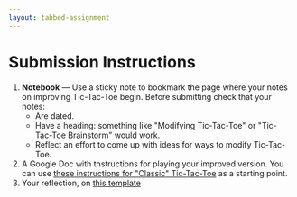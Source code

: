 ```yaml
---
layout: tabbed-assignment
---
```


# Submission Instructions

1. **Notebook** &mdash; Use a sticky note to bookmark the page where your notes on improving Tic-Tac-Toe begin. Before submitting check that your notes:
   - Are dated.
   - Have a heading: something like "Modifying Tic-Tac-Toe" or "Tic-Tac-Toe Brainstorm" would work.
   - Reflect an effort to come up with ideas for ways to modify Tic-Tac-Toe.  
1. A Google Doc with tnstructions for playing your improved version. You can use [these instructions for "Classic" Tic-Tac-Toe][sample-instructions] as a starting point.
1. Your reflection, on [this template][template]

<!-- Don't edit links here, change them in _data/assignment.yml instead, -->

[sample-instructions]: <{{site.data.assignment.sample-instructions}}>
[slides]: <{{site.data.assignment.slides}}>
[template]: <{{site.data.assignment.template}}>
